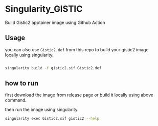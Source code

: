 # Singularity_GISTIC
 Build Gistic2 apptainer image using Github Action

## Usage

you can also use `Gistic2.def` from this repo to build your gistic2 image locally using singularity.

```bash

singularity build -f gistic2.sif Gistic2.def

``` 

## how to run

first download the image from release page or build it locally using above command.

then run the image using singularity.

```bash
singularity exec Gistic2.sif gistic2 --help
```
